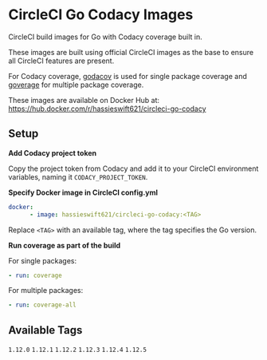 # CircleCI Go Codacy Images
CircleCI build images for Go with Codacy coverage built in.

These images are built using official CircleCI images as the base to ensure all CircleCI features are present.

For Codacy coverage, [godacov](https://github.com/schrej/godacov) is used for single package coverage and
[goverage](https://github.com/haya14busa/goverage) for multiple package coverage.

These images are available on Docker Hub at: <https://hub.docker.com/r/hassieswift621/circleci-go-codacy>

## Setup
**Add Codacy project token**

Copy the project token from Codacy and add it to your CircleCI environment variables, naming it ``CODACY_PROJECT_TOKEN``.

**Specify Docker image in CircleCI config.yml**
```yml
docker:
      - image: hassieswift621/circleci-go-codacy:<TAG>
```

Replace ``<TAG>`` with an available tag, where the tag specifies the Go version.

**Run coverage as part of the build**

For single packages:
```yml
- run: coverage
```

For multiple packages:
```yml
- run: coverage-all
```

## Available Tags
``1.12.0`` ``1.12.1`` ``1.12.2`` ``1.12.3`` ``1.12.4`` ``1.12.5``